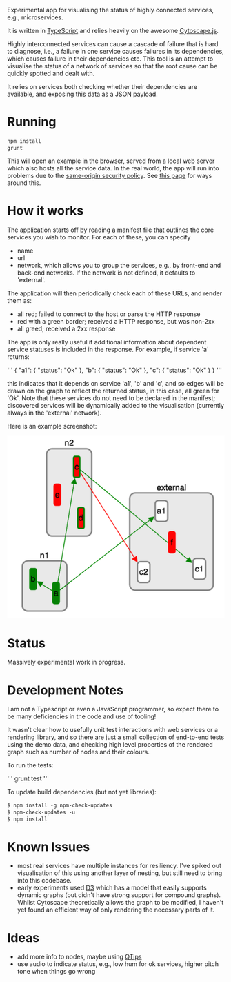 Experimental app for visualising the status of highly connected services, e.g., microservices.

It is written in [TypeScript](http://www.typescriptlang.org/) and relies heavily on the awesome [Cytoscape.js](http://js.cytoscape.org/).

Highly interconnected services can cause a cascade of failure that is hard to diagnose, i.e., a failure in one service causes failures
in its dependencies, which causes failure in their dependencies etc. This tool is an attempt to visualise the status of a network of services
so that the root cause can be quickly spotted and dealt with.

It relies on services both checking whether their dependencies are available, and exposing this data as a JSON payload.

# Running

```
npm install
grunt
```

This will open an example in the browser, served from a local web server which also hosts all the service data. In the real world,
the app will run into problems due to the [same-origin security policy](http://en.wikipedia.org/wiki/Same-origin_policy). See
[this page](https://blog.nraboy.com/2014/08/bypass-cors-errors-testing-apis-locally/) for ways around this.

# How it works

The application starts off by reading a manifest file that outlines the core services you wish to monitor. For each of these,
you can specify
 - name
 - url
 - network, which allows you to group the services, e.g., by front-end and back-end networks. If the network is not defined, it defaults
   to 'external'.

The application will then periodically check each of these URLs, and render them as:
 - all red; failed to connect to the host or parse the HTTP response
 - red with a green border; received a HTTP response, but was non-2xx
 - all greed; received a 2xx response

The app is only really useful if additional information about dependent service statuses is included in the response. For example,
if service 'a' returns:

'''
{
  "a1": {
    "status": "Ok"
  },
  "b": {
    "status": "Ok"
  },
  "c": {
    "status": "Ok"
  }
}
'''

this indicates that it depends on service 'a1', 'b' and 'c', and so edges will be drawn on the graph to reflect the returned
status, in this case, all green for 'Ok'. Note that these services do not need to be declared in the manifest; discovered services will
be dynamically added to the visualisation (currently always in the 'external' network).

Here is an example screenshot:

![Image](example.png)

# Status

Massively experimental work in progress.

# Development Notes

I am not a Typescript or even a JavaScript programmer, so expect there to be many deficiencies in the code and use of tooling!

It wasn't clear how to usefully unit test interactions with web services or a rendering library, and so there are just a small
collection of end-to-end tests using the demo data, and checking high level properties of the rendered graph such as number of nodes
and their colours.

To run the tests:

'''
grunt test
'''

To update build dependencies (but not yet libraries):

```
$ npm install -g npm-check-updates
$ npm-check-updates -u
$ npm install 
```

# Known Issues
 - most real services have multiple instances for resiliency. I've spiked out visualisation of this using another layer
   of nesting, but still need to bring into this codebase.
 - early experiments used [D3](http://d3js.org/) which has a model that easily supports dynamic graphs (but didn't have strong
   support for compound graphs). Whilst Cytoscape theoretically allows the graph to be modified, I haven't yet found an
   efficient way of only rendering the necessary parts of it.

# Ideas
 - add more info to nodes, maybe using [QTips](https://github.com/cytoscape/cytoscape.js-qtip)
 - use audio to indicate status, e.g., low hum for ok services, higher pitch tone when things go wrong